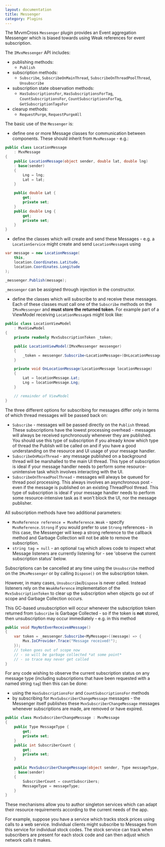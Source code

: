 ```yaml
---
layout: documentation
title: Messenger
category: Plugins
---
```

The MvvmCross `Messenger` plugin provides an Event aggregation Messenger which is biased towards using Weak references for event subscription.

The `IMvxMessenger` API includes:

- publishing methods:
  - `Publish`
- subscription methods:
  - `Subscribe`, `SubscribeOnMainThread`, `SubscribeOnThreadPoolThread`, `Unsubscribe`
- subscription state observation methods:
  - `HasSubscriptionsFor`, `HasSubscriptionsForTag`, `CountSubscriptionsFor`, `CountSubscriptionsForTag`, `GetSubscriptionTagsFor`
- clearup methods:
  - `RequestPurge`, `RequestPurgeAll`  


The basic use of the `Messenger` is:

- define one or more Message classes for communication between components. These should inherit from `MvxMessage` - e.g.:

```c#
public class LocationMessage
    : MvxMessage
{
    public LocationMessage(object sender, double lat, double lng)
    : base(sender)
    {
        Lng = lng;
        Lat = lat;
    }

    public double Lat {
        get;
        private set;
    }
    public double Lng {
        get;
        private set;
    }
}
```

- define the classes which will create and send these Messages - e.g. a `LocationService` might create and send `LocationMessage`s using

```c#
var message = new LocationMessage(
    this,
    location.Coordinates.Latitude,
    location.Coordinates.Longitude
);

_messenger.Publish(message);
```

`_messenger` can be assigned through injection in the constructor.

- define the classes which will subscribe to and receive these messages. Each of these classes must call one of the `Subscribe` methods on the `IMvxMessenger` and **must store the returned token**. For example part of a ViewModel receiving `LocationMessage`s might look like:

```c#
public class LocationViewModel
    : MvxViewModel
{
    private readonly MvxSubscriptionToken _token;

    public LocationViewModel(IMvxMessenger messenger)
    {
        _token = messenger.Subscribe<LocationMessage>(OnLocationMessage);
    }

    private void OnLocationMessage(LocationMessage locationMessage)
    {
        Lat = locationMessage.Lat;
        Lng = locationMessage.Lng;
    }

    // remainder of ViewModel
}
```

The three different options for subscribing for messages differ only in terms of which thread messages will be passed back on:

- `Subscribe` - messages will be passed directly on the `Publish` thread. These subscriptions have the lowest processing overhead - messages will always be received synchronously whenever they are published. You should use this type of subscription if you already know which type of thread the Publish will be called on and if you have a good understanding on the resource and UI usage of your message handler.
- `SubscribeOnMainThread` - any message published on a background thread will be marshalled to the main UI thread.  This type of subscription is ideal if your message handler needs to perform some resource-unintensive task which involves interacting with the UI.
- `SubscribeOnThreadPoolThread` - messages will always be queued for thread pool processing. This always involves an asynchronous post - even if the message is published on an existing ThreadPool thread. This type of subscription is ideal if your message handler needs to perform some resource-intensive task as it won't block the UI, nor the message publisher.

All subscription methods have two additional parameters:

- `MvxReference reference = MvxReference.Weak` - specify `MvxReference.Strong` if you would prefer to use `Strong` references - in this case, the Messenger will keep a strong reference to the callback method and Garbage Collection will not be able to remove the subscription.
- `string tag = null` - an optional `tag` which allows code to inspect what Message listeners are currently listening for - see 'observe the current subscription status' below.

Subscriptions can be cancelled at any time using the `Unsubscribe` method on the `IMvxMessenger` or by calling `Dispose()` on the subscription token.

However, in many cases, `Unsubscribe`/`Dispose` is never called. Instead listeners rely on the `WeakReference` implementation of the  `MvxSubscriptionToken` to clear up the subscription when objects go out of scope and Garbage Collection occurs.

This GC-based unsubscription will occur whenever the subscription token returned from `Subscribe` is Garbage Collected - so if the token is **not** stored, then unsubscription may occur immediately - e.g. in this method

```c#
public void MayNotEverReceiveAMessage()
{
    var token = _messenger.Subscribe<MyMessage>((message) => {
        Mvx.IoCProvider.Trace("Message received!");
    });
    // token goes out of scope now
    // - so will be garbage collected *at some point*
    // - so trace may never get called
}
```

For any code wishing to observe the current subscription status on any message type (including subscriptions that have been requested with a named string `tag`) then this can be done:

- using the `HasSubscriptionsFor` and `CountSubscriptionsFor` methods
- by subscribing for `MvxSubscriberChangeMessage` messages - the Messenger itself publishes these `MvxSubscriberChangeMessage` messages whenever subscriptions are made, are removed or have expired.

```c#
public class MvxSubscriberChangeMessage : MvxMessage
{
    public Type MessageType {
        get;
        private set;
    }
    public int SubscriberCount {
        get;
        private set;
    }

    public MvxSubscriberChangeMessage(object sender, Type messageType, int countSubscribers = 0)
    : base(sender)
    {
        SubscriberCount = countSubscribers;
        MessageType = messageType;
    }
}
```

These mechanisms allow you to author singleton services which can adapt their resource requirements according to the current needs of the app. 

For example, suppose you have a service which tracks stock prices using calls to a web service. Individual clients might subscribe to Messages from this service for individual stock codes. The stock service can track when subscribers are present for each stock code and can then adjust which network calls it makes.

